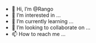 - 👋 Hi, I’m @Rango
- 👀 I’m interested in ...
- 🌱 I’m currently learning ...
- 💞️ I’m looking to collaborate on ...
- 📫 How to reach me ...

<!---
Rango/Rango is a ✨ special ✨ repository because its `README.md` (this file) appears on your GitHub profile.
You can click the Preview link to take a look at your changes.
--->
